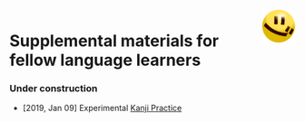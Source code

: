 <img src="./images/joytan.png" align="right" width="60" height="60" title="logo">

# Supplemental materials for fellow language learners

### Under construction

- [2019, Jan 09] Experimental <a href="https://kokimame.github.io/joytan_materials/jp/sample_kanji_practice.pdf" target="_blank">Kanji Practice</a>

